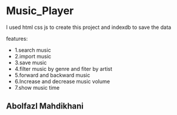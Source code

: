 # Music_Player

I used html css js to create this project and indexdb to save the data

features:
- 1.search music
- 2.import music
- 3.save music
- 4.filter music by genre and fiter by artist
- 5.forward and backward music
- 6.Increase and decrease music volume
- 7.show music time

[Demo]:(https://music-player-eight-rho.vercel.app/)
 
## Abolfazl Mahdikhani
